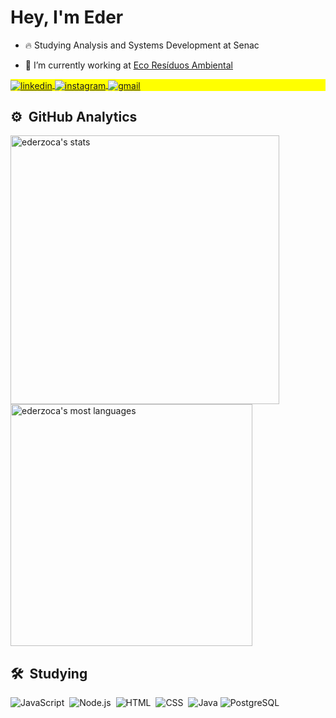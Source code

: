 <h1 align="left">Hey, I'm Eder</h1>

- 🔥 Studying Analysis and Systems Development at Senac 

- 🔭 I’m currently working at [Eco Resíduos Ambiental]([https://www.instagram.com/ecoresiduos_ambiental/?theme=dark])

<p align="left" style="background:yellow">
<a href="linkedin.com/in/eder-silveira-202854237/" target="_blank">
  <img align="center" src="https://img.shields.io/badge/-Eder Silveira-05122A?style=flat&logo=linkedin" alt="linkedin"/>
</a>
<a href="https://instagram.com/eder.silveiraa" target="_blank">
 <img align="center" src="https://img.shields.io/badge/-eder.silveira-05122A?style=flat&logo=instagram" alt="instagram"/>
</a>
<a href="mailto:eder.silveira10@hotmail.com" target="_blank">
 <img align="center" src="https://img.shields.io/badge/-Eder Silveira-05122A?style=flat&logo=gmail" alt="gmail"/>
</a>

<br>

## ⚙️ &nbsp;GitHub Analytics

<p align="left" display="inline">
<img width="430em" src="https://github-readme-stats.vercel.app/api?username=ederzoca&show_icons=true&theme=radical" alt="ederzoca's stats"/>
<img width="387em" src="https://github-readme-stats.vercel.app/api/top-langs/?username=ederzoca&layout=compact&theme=radical" alt="ederzoca's most languages"/>
</p>

## 🛠 &nbsp;Studying

![JavaScript](https://img.shields.io/badge/-JavaScript-05122A?style=flat&logo=javascript)&nbsp;
![Node.js](https://img.shields.io/badge/-Node.js-05122A?style=flat&logo=node.js)&nbsp;
![HTML](https://img.shields.io/badge/-HTML-05122A?style=flat&logo=HTML5)&nbsp;
![CSS](https://img.shields.io/badge/-CSS-05122A?style=flat&logo=CSS3&logoColor=1572B6)&nbsp;
![Java](https://img.shields.io/badge/-Java-05122A?style=flat&logo=java)
![PostgreSQL](https://img.shields.io/badge/-PostgreSQL-05122A?style=flat&logo=postgresql)&nbsp;

